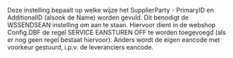 Deze instelling bepaalt op welke wijze het SupplierParty - PrimaryID en AdditionalID (alsook de Name) worden gevuld. Dit benodigt de WSSENDSEAN instelling om aan te staan.  Hiervoor dient in de webshop Config.DBF de regel SERVICE EANSTUREN OFF te worden toegevoegd (als er nog geen regel bestaat hiervoor). Anders wordt de eigen eancode met voorkeur gestuurd, i.p.v. de leveranciers eancode.